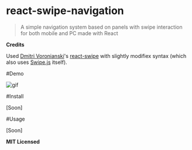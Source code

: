 # react-swipe-navigation
> A simple navigation system based on panels with swipe interaction for both mobile and PC made with React

**Credits**

Used [Dmitri Voronianski]'s [react-swipe] with slightly modifiex syntax (which also uses [Swipe.js] itself).

#Demo

![gif](https://enzoferey.github.io/swipe-menu-panels-gif.gif)

#Install

[Soon]

#Usage

[Soon]

**MIT Licensed**

[Dmitri Voronianski]: <https://github.com/voronianski>
[react-swipe]: <https://github.com/voronianski/react-swipe>
[Swipe.js]: <https://github.com/thebird/swipe>


